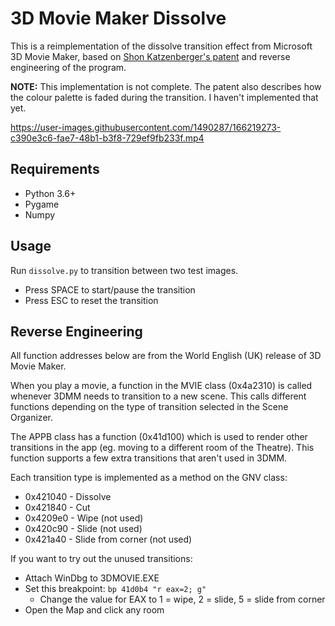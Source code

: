 # 3D Movie Maker Dissolve

This is a reimplementation of the dissolve transition effect from Microsoft 3D Movie Maker, based
on [Shon Katzenberger's patent](https://patents.google.com/patent/US5771033A/en) and reverse engineering of the program.

**NOTE:** This implementation is not complete. The patent also describes how the colour palette is faded during the transition. I haven't implemented that yet.

https://user-images.githubusercontent.com/1490287/166219273-c390e3c6-fae7-48b1-b3f8-729ef9fb233f.mp4

## Requirements

* Python 3.6+
* Pygame
* Numpy

## Usage

Run `dissolve.py` to transition between two test images.

* Press SPACE to start/pause the transition
* Press ESC to reset the transition

## Reverse Engineering

All function addresses below are from the World English (UK) release of 3D Movie Maker.

When you play a movie, a function in the MVIE class (0x4a2310) is called whenever 3DMM needs to transition to a new scene. This calls different functions depending on the type of transition selected in the Scene Organizer.

The APPB class has a function (0x41d100) which is used to render other transitions in the app (eg. moving to a different room of the Theatre). This function supports a few extra transitions that aren't used in 3DMM.

Each transition type is implemented as a method on the GNV class:

* 0x421040 - Dissolve
* 0x421840 - Cut
* 0x4209e0 - Wipe (not used)
* 0x420c90 - Slide (not used)
* 0x421a40 - Slide from corner (not used)

If you want to try out the unused transitions:

* Attach WinDbg to 3DMOVIE.EXE
* Set this breakpoint: `bp 41d0b4 "r eax=2; g"`
  * Change the value for EAX to 1 = wipe, 2 = slide, 5 = slide from corner
* Open the Map and click any room
